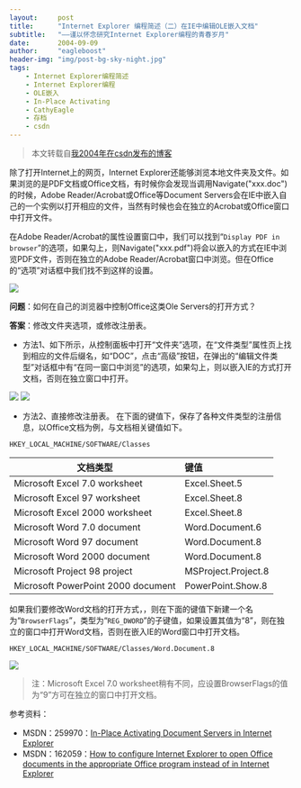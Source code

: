 ```yaml
---
layout:     post
title:      "Internet Explorer 编程简述（二）在IE中编辑OLE嵌入文档"
subtitle:   "——谨以怀念研究Internet Explorer编程的青春岁月"
date:       2004-09-09
author:     "eagleboost"
header-img: "img/post-bg-sky-night.jpg"
tags:
    - Internet Explorer编程简述
    - Internet Explorer编程
    - OLE嵌入
    - In-Place Activating
    - CathyEagle
    - 存档
    - csdn
---
```


> 本文转载自[我2004年在csdn发布的博客](https://blog.csdn.net/CathyEagle/article/details/99250)

除了打开Internet上的网页，Internet Explorer还能够浏览本地文件夹及文件。如果浏览的是PDF文档或Office文档，有时候你会发现当调用Navigate("xxx.doc")的时候，Adobe Reader/Acrobat或Office等Document Servers会在IE中嵌入自己的一个实例以打开相应的文件，当然有时候也会在独立的Acrobat或Office窗口中打开文件。 

在Adobe Reader/Acrobat的属性设置窗口中，我们可以找到“`Display PDF in browser`”的选项，如果勾上，则Navigate("xxx.pdf")将会以嵌入的方式在IE中浏览PDF文件，否则在独立的Adobe Reader/Acrobat窗口中浏览。但在Office的“选项”对话框中我们找不到这样的设置。

![](https://filedn.com/lCdMuPWubK2H86dRAWfspRh/cathyeagle/Adobe_Reader_Preference.jpg)

**问题**：如何在自己的浏览器中控制Office这类Ole Servers的打开方式？

**答案**：修改文件夹选项，或修改注册表。

+ 方法1、如下所示，从控制面板中打开“文件夹”选项，在“文件类型”属性页上找到相应的文件后缀名，如“DOC”，点击“高级”按钮，在弹出的“编辑文件类型”对话框中有“在同一窗口中浏览”的选项，如果勾上，则以嵌入IE的方式打开文档，否则在独立窗口中打开。

![](https://filedn.com/lCdMuPWubK2H86dRAWfspRh/cathyeagle/Open_File_In_Same_Window_1.jpg)
![](https://filedn.com/lCdMuPWubK2H86dRAWfspRh/cathyeagle/Open_File_In_Same_Window_2.jpg)

+ 方法2、直接修改注册表。 
在下面的键值下，保存了各种文件类型的注册信息，以Office文档为例，与文档相关键值如下。

```
HKEY_LOCAL_MACHINE/SOFTWARE/Classes
```
 
|文档类型|                             键值|
| --------                      | :-----  |
|Microsoft Excel 7.0 worksheet       | Excel.Sheet.5|
|Microsoft Excel 97 worksheet        | Excel.Sheet.8|
|Microsoft Excel 2000 worksheet      | Excel.Sheet.8|
|Microsoft Word 7.0 document         | Word.Document.6|
|Microsoft Word 97 document          | Word.Document.8|
|Microsoft Word 2000 document        | Word.Document.8|
|Microsoft Project 98 project        | MSProject.Project.8|
|Microsoft PowerPoint 2000 document  | PowerPoint.Show.8|
 
如果我们要修改Word文档的打开方式，，则在下面的键值下新建一个名为“`BrowserFlags`”，类型为“`REG_DWORD`”的子键值，如果设置其值为“8”，则在独立的窗口中打开Word文档，否则在嵌入IE的Word窗口中打开文档。

```
HKEY_LOCAL_MACHINE/SOFTWARE/Classes/Word.Document.8
```

![](https://filedn.com/lCdMuPWubK2H86dRAWfspRh/cathyeagle/Office_File_BrowserFlags.jpg)

>注：Microsoft Excel 7.0 worksheet稍有不同，应设置BrowserFlags的值为“9”方可在独立的窗口中打开文档。


参考资料：
+ MSDN：259970：[In-Place Activating Document Servers in Internet Explorer](http://support.microsoft.com/default.aspx?scid=kb;en-us;259970)
+ MSDN：162059：[How to configure Internet Explorer to open Office documents in the appropriate Office program instead of in Internet Explorer](http://support.microsoft.com/default.aspx?scid=kb;en-us;162059)

